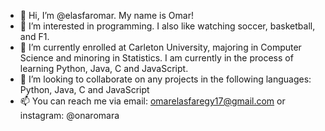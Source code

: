 - 👋 Hi, I’m @elasfaromar. My name is Omar!
- 👀 I’m interested in programming. I also like watching soccer, basketball, and F1.
- 🌱 I’m currently enrolled at Carleton University, majoring in Computer Science and minoring in Statistics. I am currently in the process of learning Python, Java, C and JavaScript.
- 💞️ I’m looking to collaborate on any projects in the following languages: Python, Java, C and JavaScript
- 📫 You can reach me via email: omarelasfaregy17@gmail.com or instagram: @onaromara

<!---
omar-egy/omar-egy is a ✨ special ✨ repository because its `README.md` (this file) appears on your GitHub profile.
You can click the Preview link to take a look at your changes.
--->
